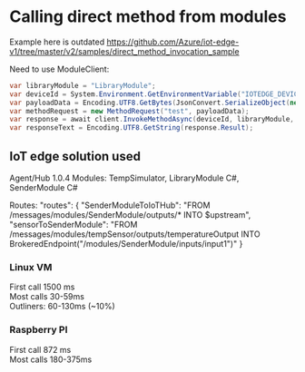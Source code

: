 # Calling direct method from modules

Example here is outdated https://github.com/Azure/iot-edge-v1/tree/master/v2/samples/direct_method_invocation_sample

Need to use ModuleClient:

```c#
var libraryModule = "LibraryModule";
var deviceId = System.Environment.GetEnvironmentVariable("IOTEDGE_DEVICEID");
var payloadData = Encoding.UTF8.GetBytes(JsonConvert.SerializeObject(new { payload= "ABCDEF0987654321", fport=1 }));
var methodRequest = new MethodRequest("test", payloadData);
var response = await client.InvokeMethodAsync(deviceId, libraryModule, methodRequest);
var responseText = Encoding.UTF8.GetString(response.Result);
```

## IoT edge solution used

Agent/Hub 1.0.4
Modules: TempSimulator, LibraryModule C#, SenderModule C#

Routes:
 "routes": {
          "SenderModuleToIoTHub": "FROM /messages/modules/SenderModule/outputs/* INTO $upstream",
          "sensorToSenderModule": "FROM /messages/modules/tempSensor/outputs/temperatureOutput INTO BrokeredEndpoint(\"/modules/SenderModule/inputs/input1\")"
 }

### Linux VM

First call 1500 ms\
Most calls 30-59ms\
Outliners: 60-130ms (~10%)

### Raspberry PI

First call 872 ms\
Most calls 180-375ms
